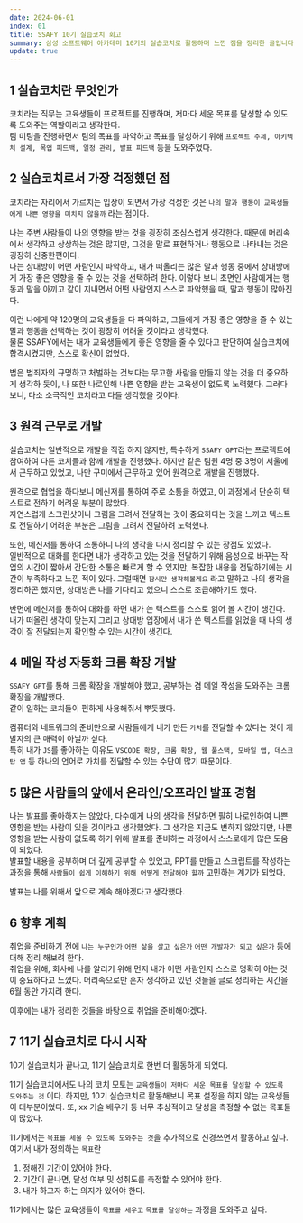 ```yaml
---
date: 2024-06-01
index: 01
title: SSAFY 10기 실습코치 회고
summary: 삼성 소프트웨어 아카데미 10기의 실습코치로 활동하며 느낀 점을 정리한 글입니다.
update: true
---
```


## 1 실습코치란 무엇인가
코치라는 직무는 교육생들이 프로젝트를 진행하며, 저마다 세운 목표를 달성할 수 있도록 도와주는 역할이라고 생각한다.  
팀 미팅을 진행하면서 팀의 목표를 파악하고 목표를 달성하기 위해 `프로젝트 주제, 아키텍처 설계, 목업 피드백, 일정 관리, 발표 피드백` 등을 도와주었다.  

## 2 실습코치로서 가장 걱정했던 점
코치라는 자리에서 가르치는 입장이 되면서 가장 걱정한 것은 `나의 말과 행동이 교육생들에게 나쁜 영향을 미치지 않을까` 라는 점이다.  

나는 주변 사람들이 나의 영향을 받는 것을 굉장히 조심스럽게 생각한다. 때문에 머리속에서 생각하고 상상하는 것은 많지만, 그것을 말로 표현하거나 행동으로 나타내는 것은 굉장히 신중한편이다.  
나는 상대방이 어떤 사람인지 파악하고, 내가 떠올리는 많은 말과 행동 중에서 상대방에게 가장 좋은 영향을 줄 수 있는 것을 선택하려 한다. 이렇다 보니 초면인 사람에게는 행동과 말을 아끼고 같이 지내면서 어떤 사람인지 스스로 파악했을 때, 말과 행동이 많아진다.

이런 나에게 약 120명의 교육생들을 다 파악하고, 그들에게 가장 좋은 영향을 줄 수 있는 말과 행동을 선택하는 것이 굉장히 어려울 것이라고 생각했다.  
물론 SSAFY에서는 내가 교육생들에게 좋은 영향을 줄 수 있다고 판단하여 실습코치에 합격시켰지만, 스스로 확신이 없었다.

법은 범죄자의 규명하고 처벌하는 것보다는 무고한 사람을 만들지 않는 것을 더 중요하게 생각하 듯이, 나 또한 나로인해 나쁜 영향을 받는 교육생이 없도록 노력했다. 그러다보니, 다소 소극적인 코치라고 다들 생각했을 것이다.

## 3 원격 근무로 개발
실습코치는 일반적으로 개발을 직접 하지 않지만, 특수하게 `SSAFY GPT`라는 프로젝트에 참여하여 다른 코치들과 함께 개발을 진행했다. 하지만 같은 팀원 4명 중 3명이 서울에서 근무하고 있었고, 나만 구미에서 근무하고 있어 원격으로 개발을 진행했다.  

원격으로 협업을 하다보니 메신저를 통하여 주로 소통을 하였고, 이 과정에서 단순히 텍스트로 전하기 어려운 부분이 많았다.  
자연스럽게 스크린샷이나 그림을 그려서 전달하는 것이 중요하다는 것을 느끼고 텍스트로 전달하기 어려운 부분은 그림을 그려서 전달하려 노력했다.  

또한, 메신저를 통하여 소통하니 나의 생각을 다시 정리할 수 있는 장점도 있었다.  
일반적으로 대화를 한다면 내가 생각하고 있는 것을 전달하기 위해 음성으로 바꾸는 작업의 시간이 짧아서 간단한 소통은 빠르게 할 수 있지만, 복잡한 내용을 전달하기에는 시간이 부족하다고 느낀 적이 있다. 그럴때면 `잠시만 생각해볼게요` 라고 말하고 나의 생각을 정리하곤 했지만, 상대방은 나를 기다리고 있으니 스스로 조급해하기도 했다.

반면에 메신저를 통하여 대화를 하면 내가 쓴 텍스트를 스스로 읽어 볼 시간이 생긴다.  
내가 떠올린 생각이 맞는지 그리고 상대방 입장에서 내가 쓴 텍스트를 읽었을 때 나의 생각이 잘 전달되는지 확인할 수 있는 시간이 생긴다.

## 4 메일 작성 자동화 크롬 확장 개발
`SSAFY GPT`를 통해 크롬 확장을 개발해야 했고, 공부하는 겸 메일 작성을 도와주는 크롬 확장을 개발했다.  
같이 일하는 코치들이 편하게 사용해줘서 뿌듯했다.  

컴퓨터와 네트워크의 준비만으로 사람들에게 내가 만든 `가치`를 전달할 수 있다는 것이 개발자의 큰 매력이 아닐까 싶다.  
특히 내가 `JS`를 좋아하는 이유도 `VSCODE 확장, 크롬 확장, 웹 풀스택, 모바일 앱, 데스크탑 앱` 등 하나의 언어로 가치를 전달할 수 있는 수단이 많기 때문이다.

## 5 많은 사람들의 앞에서 온라인/오프라인 발표 경험
나는 발표를 좋아하지는 않았다, 다수에게 나의 생각을 전달하면 필히 나로인하여 나쁜 영향을 받는 사람이 있을 것이라고 생각했었다. 그 생각은 지금도 변하지 않았지만, 나쁜 영향을 받는 사람이 없도록 하기 위해 발표를 준비하는 과정에서 스스로에게 많은 도움이 되었다.  
발표할 내용을 공부하며 더 깊게 공부할 수 있었고, PPT를 만들고 스크립트를 작성하는 과정을 통해 `사람들이 쉽게 이해하기 위해 어떻게 전달해야 할까` 고민하는 계기가 되었다.

발표는 나를 위해서 앞으로 계속 해야겠다고 생각했다.

## 6 향후 계획
취업을 준비하기 전에 `나는 누구인가` `어떤 삶을 살고 싶은가` `어떤 개발자가 되고 싶은가` 등에 대해 정리 해보려 한다.  
취업을 위해, 회사에 나를 알리기 위해 먼저 내가 어떤 사람인지 스스로 명확히 아는 것이 중요하다고 느꼈다. 머리속으로만 혼자 생각하고 있던 것들을 글로 정리하는 시간을 6월 동안 가지려 한다.  

이후에는 내가 정리한 것들을 바탕으로 취업을 준비해야겠다.

## 7 11기 실습코치로 다시 시작
10기 실습코치가 끝나고, 11기 실습코치로 한번 더 활동하게 되었다.  

11기 실습코치에서도 나의 코치 모토는 `교육생들이 저마다 세운 목표를 달성할 수 있도록 도와주는 것` 이다.
하지만, 10기 실습코치로 활동해보니 목표 설정을 하지 않는 교육생들이 대부분이었다. 또, xx 기술 배우기 등 너무 추상적이고 달성을 측정할 수 없는 목표들이 많았다.  

11기에서는 `목표를 세울 수 있도록 도와주는 것`을 추가적으로 신경쓰면서 활동하고 싶다.  
여기서 내가 정의하는 `목표`란 
1. 정해진 기간이 있어야 한다.
2. 기간이 끝나면, 달성 여부 및 성취도를 측정할 수 있어야 한다.
3. 내가 하고자 하는 의지가 있어야 한다.

11기에서는 많은 교육생들이 `목표를 세우고` `목표를 달성하는` 과정을 도와주고 싶다.
